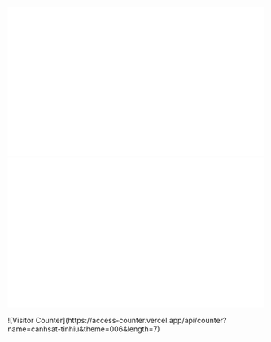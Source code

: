 <a href="https://github.com/canhsat-tinhiu/github-stats">

![GitHub Stats](https://github.com/canhsat-tinhiu/github-stats/blob/master/generated/overview.svg)
![GitHub Stats](https://github.com/canhsat-tinhiu/github-stats/blob/master/generated/languages.svg)

</a>
![Visitor Counter](https://access-counter.vercel.app/api/counter?name=canhsat-tinhiu&theme=006&length=7)
